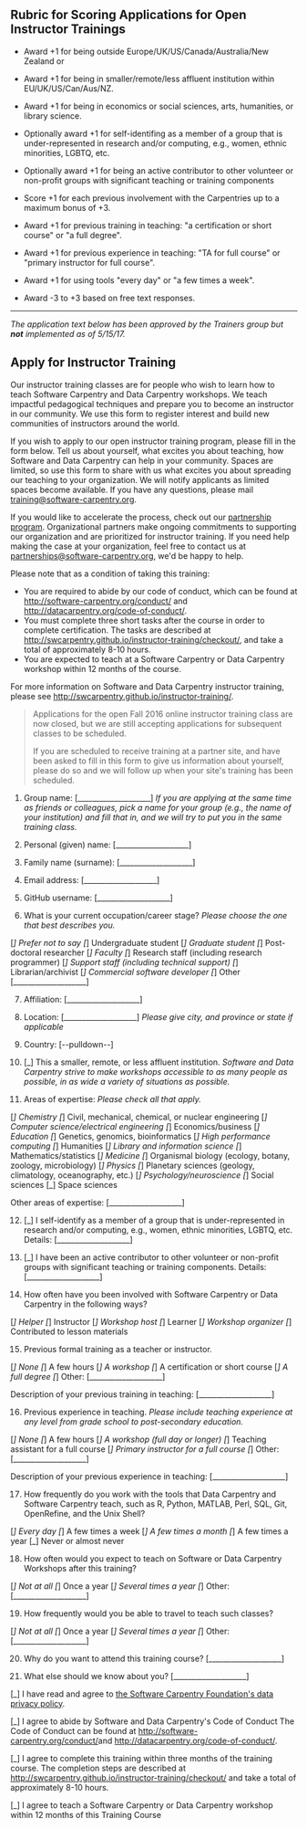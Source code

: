 ## Rubric for Scoring Applications for Open Instructor Trainings

- Award +1 for being outside Europe/UK/US/Canada/Australia/New Zealand or
- Award +1 for being in smaller/remote/less affluent institution within EU/UK/US/Can/Aus/NZ.

- Award +1 for being in economics or social sciences, arts, humanities, or library science.

- Optionally award +1 for self-identifing as a member of a group that is under-represented
        in research and/or computing, e.g., women, ethnic minorities, LGBTQ,
        etc. 
        
- Optionally award +1 for being an active contributor to other volunteer or
        non-profit groups with significant teaching or training components

- Score +1 for each previous involvement with the Carpentries up to a maximum bonus of +3.

- Award +1 for previous training in teaching: "a certification or short course" or "a full degree".

- Award +1 for previous experience in teaching: "TA for full course" or "primary instructor for full course".

- Award +1 for using tools "every day" or "a few times a week".

- Award -3 to +3 based on free text responses.

_________________

*The application text below has been approved by the Trainers group but **not** implemented as of 5/15/17.*

## Apply for Instructor Training

Our instructor training classes are for people who wish to learn how to
teach Software Carpentry and Data Carpentry workshops. We teach
impactful pedagogical techniques and prepare you to become an instructor
in our community. We use this form to register interest and build new
communities of instructors around the world.

If you wish to apply to our open instructor training program, please
fill in the form below. Tell us about yourself, what excites you about
teaching, how Software and Data Carpentry can help in your community.
Spaces are limited, so use this form to share with us what excites you
about spreading our teaching to your organization. We will notify
applicants as limited spaces become available. If you have any
questions, please mail <training@software-carpentry.org>.

If you would like to accelerate the process, check out our
[partnership program](http://software-carpentry.org/scf/join/).
Organizational partners make ongoing commitments to supporting our
organization and are prioritized for instructor training. If you need
help making the case at your organization, feel free to contact us at
<partnerships@software-carpentry.org>, we'd be happy to help.

Please note that as a condition of taking this training:

-   You are required to abide by our code of conduct, which can be found
    at <http://software-carpentry.org/conduct/> and
    <http://datacarpentry.org/code-of-conduct/>.
-   You must complete three short tasks after the course in order to
    complete certification. The tasks are described at
    <http://swcarpentry.github.io/instructor-training/checkout/>, and
    take a total of approximately 8-10 hours.
-   You are expected to teach at a Software Carpentry or Data Carpentry
    workshop within 12 months of the course.

For more information on Software and Data Carpentry instructor training,
please see <http://swcarpentry.github.io/instructor-training/>.

> Applications for the open Fall 2016 online instructor training class are
> now closed, but we are still accepting applications for subsequent
> classes to be scheduled.
>
> If you are scheduled to receive training at a partner site, and have
> been asked to fill in this form to give us information about yourself,
> please do so and we will follow up when your site's training has been
> scheduled.



01. Group name: [____________________]
  *If you are applying at the same time as friends or colleagues, pick
  a name for your group (e.g., the name of your institution) and fill
  that in, and we will try to put you in the same training class.*

02. Personal (given) name: [____________________]

03. Family name (surname): [____________________]

04. Email address: [____________________]

05. GitHub username: [____________________]



06. What is your current occupation/career stage?
  *Please choose the one that best describes you.*

[_] Prefer not to say
[_] Undergraduate student
[_] Graduate student
[_] Post-doctoral researcher
[_] Faculty
[_] Research staff (including research programmer)
[_] Support staff (including technical support)
[_] Librarian/archivist
[_] Commercial software developer
[_] Other [____________________]



07. Affiliation: [____________________]

08. Location: [____________________]
  *Please give city, and province or state if applicable*

09. Country: [--pulldown--]

10. [_] This a smaller, remote, or less affluent institution.
  *Software and Data Carpentry strive to make workshops accessible to
  as many people as possible, in as wide a variety of situations as
  possible.*

11. Areas of expertise:
  *Please check all that apply.*

[_] Chemistry
[_] Civil, mechanical, chemical, or nuclear engineering
[_] Computer science/electrical engineering
[_] Economics/business
[_] Education
[_] Genetics, genomics, bioinformatics
[_] High performance computing
[_] Humanities
[_] Library and information science
[_] Mathematics/statistics
[_] Medicine
[_] Organismal biology (ecology, botany, zoology, microbiology)
[_] Physics
[_] Planetary sciences (geology, climatology, oceanography, etc.)
[_] Psychology/neuroscience
[_] Social sciences
[_] Space sciences

Other areas of expertise: [____________________]

12. [_] I self-identify as a member of a group that is under-represented
        in research and/or computing, e.g., women, ethnic minorities, LGBTQ,
        etc.
Details: [____________________]

13. [_] I have been an active contributor to other volunteer or
        non-profit groups with significant teaching or training components.
Details: [____________________]

14. How often have you been involved with Software Carpentry or Data
    Carpentry in the following ways?

[_] Helper
[_] Instructor
[_] Workshop host
[_] Learner
[_] Workshop organizer
[_] Contributed to lesson materials

15. Previous formal training as a teacher or instructor.

[_] None
[_] A few hours
[_] A workshop
[_] A certification or short course
[_] A full degree
[_] Other: [____________________]

Description of your previous training in teaching:
[____________________]

16. Previous experience in teaching.
  *Please include teaching experience at any level from grade school
  to post-secondary education.*

[_] None
[_] A few hours
[_] A workshop (full day or longer)
[_] Teaching assistant for a full course
[_] Primary instructor for a full course
[_] Other: [____________________]

Description of your previous experience in teaching:
[____________________]

17. How frequently do you work with the tools that Data Carpentry and
    Software Carpentry teach, such as R, Python, MATLAB, Perl, SQL,
    Git, OpenRefine, and the Unix Shell?

[_] Every day
[_] A few times a week
[_] A few times a month
[_] A few times a year
[_] Never or almost never

18. How often would you expect to teach on Software or Data Carpentry
    Workshops after this training?

[_] Not at all
[_] Once a year
[_] Several times a year
[_] Other: [____________________]

19. How frequently would you be able to travel to teach such classes?

[_] Not at all
[_] Once a year
[_] Several times a year
[_] Other: [____________________]

20. Why do you want to attend this training course?
[____________________]

21. What else should we know about you?
[____________________]


[_] I have read and agree to [the Software Carpentry Foundation's data
    privacy policy](https://software-carpentry.org/privacy/).

[_] I agree to abide by Software and Data Carpentry's Code of Conduct
    The Code of Conduct can be found at
    <http://software-carpentry.org/conduct/>and
    <http://datacarpentry.org/code-of-conduct/>.

[_] I agree to complete this training within three months of the training
    course.  The completion steps are described at
    <http://swcarpentry.github.io/instructor-training/checkout/> and take a
    total of approximately 8-10 hours.

[_] I agree to teach a Software Carpentry or Data Carpentry workshop
    within 12 months of this Training Course

